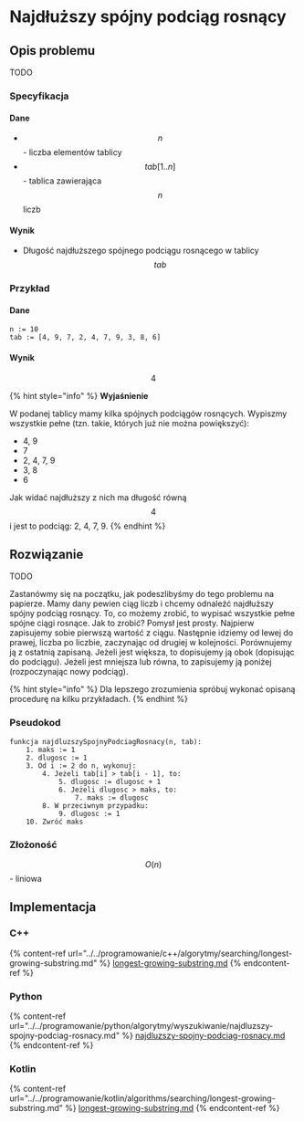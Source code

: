 # Najdłuższy spójny podciąg rosnący

## Opis problemu

TODO

### Specyfikacja

#### Dane

* $$n$$ - liczba elementów tablicy
* $$tab[1..n]$$ - tablica zawierająca $$n$$ liczb

#### Wynik

* Długość najdłuższego spójnego podciągu rosnącego w tablicy $$tab$$ 

### Przykład

#### Dane

```
n := 10
tab := [4, 9, 7, 2, 4, 7, 9, 3, 8, 6]
```

#### Wynik

$$4$$ 

{% hint style="info" %}
**Wyjaśnienie**

W podanej tablicy mamy kilka spójnych podciągów rosnących. Wypiszmy wszystkie pełne (tzn. takie, których już nie można powiększyć):

* 4, 9
* 7
* 2, 4, 7, 9
* 3, 8
* 6

Jak widać najdłuższy z nich ma długość równą $$4$$ i jest to podciąg: 2, 4, 7, 9.
{% endhint %}

## Rozwiązanie

TODO

Zastanówmy się na początku, jak podeszlibyśmy do tego problemu na papierze. Mamy dany pewien ciąg liczb i chcemy odnaleźć najdłuższy spójny podciąg rosnący. To, co możemy zrobić, to wypisać wszystkie pełne spójne ciągi rosnące. Jak to zrobić? Pomysł jest prosty. Najpierw zapisujemy sobie pierwszą wartość z ciągu. Następnie idziemy od lewej do prawej, liczba po liczbie, zaczynając od drugiej w kolejności. Porównujemy ją z ostatnią zapisaną. Jeżeli jest większa, to dopisujemy ją obok (dopisując do podciągu). Jeżeli jest mniejsza lub równa, to zapisujemy ją poniżej (rozpoczynając nowy podciąg). 

{% hint style="info" %}
Dla lepszego zrozumienia spróbuj wykonać opisaną procedurę na kilku przykładach.
{% endhint %}

### Pseudokod

```
funkcja najdluzszySpojnyPodciagRosnacy(n, tab):
    1. maks := 1
    2. dlugosc := 1
    3. Od i := 2 do n, wykonuj:
        4. Jeżeli tab[i] > tab[i - 1], to:
            5. dlugosc := dlugosc + 1
            6. Jeżeli dlugosc > maks, to:
                7. maks := dlugosc
        8. W przeciwnym przypadku:
            9. dlugosc := 1
    10. Zwróć maks
```

### Złożoność

$$O(n)$$ - liniowa

## Implementacja

### C++

{% content-ref url="../../programowanie/c++/algorytmy/searching/longest-growing-substring.md" %}
[longest-growing-substring.md](../../programowanie/c++/algorytmy/searching/longest-growing-substring.md)
{% endcontent-ref %}

### Python

{% content-ref url="../../programowanie/python/algorytmy/wyszukiwanie/najdluzszy-spojny-podciag-rosnacy.md" %}
[najdluzszy-spojny-podciag-rosnacy.md](../../programowanie/python/algorytmy/wyszukiwanie/najdluzszy-spojny-podciag-rosnacy.md)
{% endcontent-ref %}

### Kotlin

{% content-ref url="../../programowanie/kotlin/algorithms/searching/longest-growing-substring.md" %}
[longest-growing-substring.md](../../programowanie/kotlin/algorithms/searching/longest-growing-substring.md)
{% endcontent-ref %}